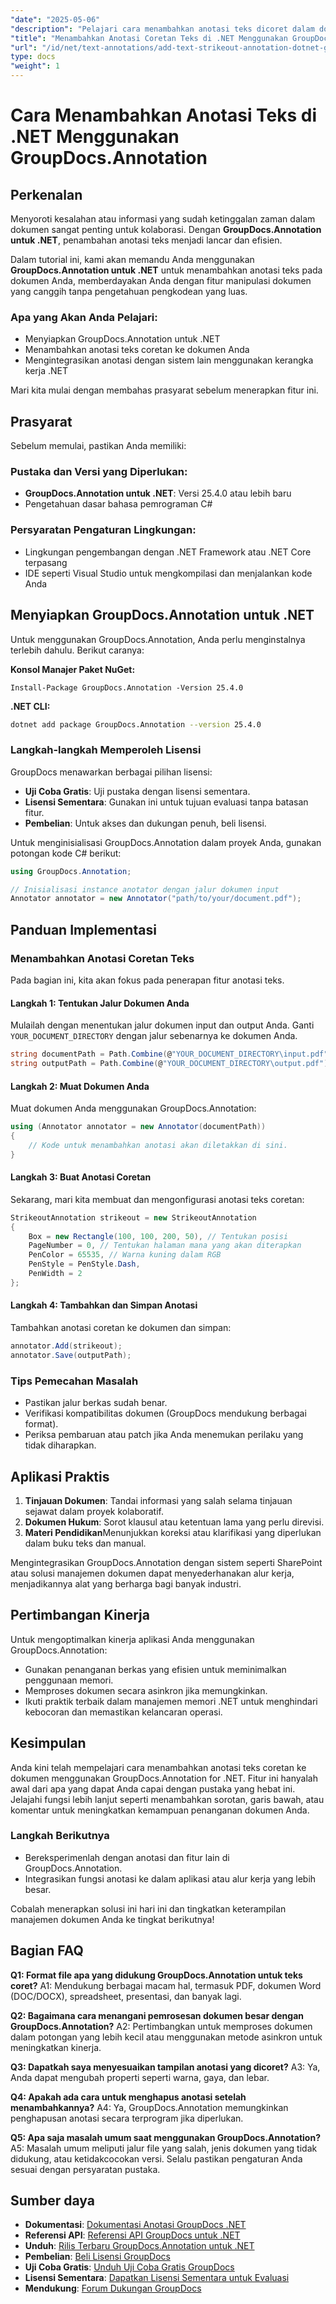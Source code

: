 ```yaml
---
"date": "2025-05-06"
"description": "Pelajari cara menambahkan anotasi teks dicoret dalam dokumen Anda menggunakan pustaka GroupDocs.Annotation untuk .NET, yang akan meningkatkan peninjauan dan kolaborasi dokumen."
"title": "Menambahkan Anotasi Coretan Teks di .NET Menggunakan GroupDocs.Annotation"
"url": "/id/net/text-annotations/add-text-strikeout-annotation-dotnet-groupdocs/"
type: docs
"weight": 1
---
```


# Cara Menambahkan Anotasi Teks di .NET Menggunakan GroupDocs.Annotation

## Perkenalan

Menyoroti kesalahan atau informasi yang sudah ketinggalan zaman dalam dokumen sangat penting untuk kolaborasi. Dengan **GroupDocs.Annotation untuk .NET**, penambahan anotasi teks menjadi lancar dan efisien.

Dalam tutorial ini, kami akan memandu Anda menggunakan **GroupDocs.Annotation untuk .NET** untuk menambahkan anotasi teks pada dokumen Anda, memberdayakan Anda dengan fitur manipulasi dokumen yang canggih tanpa pengetahuan pengkodean yang luas.

### Apa yang Akan Anda Pelajari:
- Menyiapkan GroupDocs.Annotation untuk .NET
- Menambahkan anotasi teks coretan ke dokumen Anda
- Mengintegrasikan anotasi dengan sistem lain menggunakan kerangka kerja .NET

Mari kita mulai dengan membahas prasyarat sebelum menerapkan fitur ini.

## Prasyarat

Sebelum memulai, pastikan Anda memiliki:

### Pustaka dan Versi yang Diperlukan:
- **GroupDocs.Annotation untuk .NET**: Versi 25.4.0 atau lebih baru
- Pengetahuan dasar bahasa pemrograman C#

### Persyaratan Pengaturan Lingkungan:
- Lingkungan pengembangan dengan .NET Framework atau .NET Core terpasang
- IDE seperti Visual Studio untuk mengkompilasi dan menjalankan kode Anda

## Menyiapkan GroupDocs.Annotation untuk .NET

Untuk menggunakan GroupDocs.Annotation, Anda perlu menginstalnya terlebih dahulu. Berikut caranya:

**Konsol Manajer Paket NuGet:**
```plaintext
Install-Package GroupDocs.Annotation -Version 25.4.0
```

**.NET CLI:**
```bash
dotnet add package GroupDocs.Annotation --version 25.4.0
```

### Langkah-langkah Memperoleh Lisensi

GroupDocs menawarkan berbagai pilihan lisensi:
- **Uji Coba Gratis**: Uji pustaka dengan lisensi sementara.
- **Lisensi Sementara**: Gunakan ini untuk tujuan evaluasi tanpa batasan fitur.
- **Pembelian**: Untuk akses dan dukungan penuh, beli lisensi.

Untuk menginisialisasi GroupDocs.Annotation dalam proyek Anda, gunakan potongan kode C# berikut:

```csharp
using GroupDocs.Annotation;

// Inisialisasi instance anotator dengan jalur dokumen input
Annotator annotator = new Annotator("path/to/your/document.pdf");
```

## Panduan Implementasi

### Menambahkan Anotasi Coretan Teks

Pada bagian ini, kita akan fokus pada penerapan fitur anotasi teks.

#### Langkah 1: Tentukan Jalur Dokumen Anda

Mulailah dengan menentukan jalur dokumen input dan output Anda. Ganti `YOUR_DOCUMENT_DIRECTORY` dengan jalur sebenarnya ke dokumen Anda.

```csharp
string documentPath = Path.Combine(@"YOUR_DOCUMENT_DIRECTORY\input.pdf");
string outputPath = Path.Combine(@"YOUR_DOCUMENT_DIRECTORY\output.pdf");
```

#### Langkah 2: Muat Dokumen Anda

Muat dokumen Anda menggunakan GroupDocs.Annotation:

```csharp
using (Annotator annotator = new Annotator(documentPath))
{
    // Kode untuk menambahkan anotasi akan diletakkan di sini.
}
```

#### Langkah 3: Buat Anotasi Coretan

Sekarang, mari kita membuat dan mengonfigurasi anotasi teks coretan:

```csharp
StrikeoutAnnotation strikeout = new StrikeoutAnnotation
{
    Box = new Rectangle(100, 100, 200, 50), // Tentukan posisi
    PageNumber = 0, // Tentukan halaman mana yang akan diterapkan
    PenColor = 65535, // Warna kuning dalam RGB
    PenStyle = PenStyle.Dash,
    PenWidth = 2
};
```

#### Langkah 4: Tambahkan dan Simpan Anotasi

Tambahkan anotasi coretan ke dokumen dan simpan:

```csharp
annotator.Add(strikeout);
annotator.Save(outputPath);
```

### Tips Pemecahan Masalah

- Pastikan jalur berkas sudah benar.
- Verifikasi kompatibilitas dokumen (GroupDocs mendukung berbagai format).
- Periksa pembaruan atau patch jika Anda menemukan perilaku yang tidak diharapkan.

## Aplikasi Praktis

1. **Tinjauan Dokumen**: Tandai informasi yang salah selama tinjauan sejawat dalam proyek kolaboratif.
2. **Dokumen Hukum**: Sorot klausul atau ketentuan lama yang perlu direvisi.
3. **Materi Pendidikan**Menunjukkan koreksi atau klarifikasi yang diperlukan dalam buku teks dan manual.

Mengintegrasikan GroupDocs.Annotation dengan sistem seperti SharePoint atau solusi manajemen dokumen dapat menyederhanakan alur kerja, menjadikannya alat yang berharga bagi banyak industri.

## Pertimbangan Kinerja

Untuk mengoptimalkan kinerja aplikasi Anda menggunakan GroupDocs.Annotation:
- Gunakan penanganan berkas yang efisien untuk meminimalkan penggunaan memori.
- Memproses dokumen secara asinkron jika memungkinkan.
- Ikuti praktik terbaik dalam manajemen memori .NET untuk menghindari kebocoran dan memastikan kelancaran operasi.

## Kesimpulan

Anda kini telah mempelajari cara menambahkan anotasi teks coretan ke dokumen menggunakan GroupDocs.Annotation for .NET. Fitur ini hanyalah awal dari apa yang dapat Anda capai dengan pustaka yang hebat ini. Jelajahi fungsi lebih lanjut seperti menambahkan sorotan, garis bawah, atau komentar untuk meningkatkan kemampuan penanganan dokumen Anda.

### Langkah Berikutnya
- Bereksperimenlah dengan anotasi dan fitur lain di GroupDocs.Annotation.
- Integrasikan fungsi anotasi ke dalam aplikasi atau alur kerja yang lebih besar.

Cobalah menerapkan solusi ini hari ini dan tingkatkan keterampilan manajemen dokumen Anda ke tingkat berikutnya!

## Bagian FAQ

**Q1: Format file apa yang didukung GroupDocs.Annotation untuk teks coret?**
A1: Mendukung berbagai macam hal, termasuk PDF, dokumen Word (DOC/DOCX), spreadsheet, presentasi, dan banyak lagi.

**Q2: Bagaimana cara menangani pemrosesan dokumen besar dengan GroupDocs.Annotation?**
A2: Pertimbangkan untuk memproses dokumen dalam potongan yang lebih kecil atau menggunakan metode asinkron untuk meningkatkan kinerja.

**Q3: Dapatkah saya menyesuaikan tampilan anotasi yang dicoret?**
A3: Ya, Anda dapat mengubah properti seperti warna, gaya, dan lebar.

**Q4: Apakah ada cara untuk menghapus anotasi setelah menambahkannya?**
A4: Ya, GroupDocs.Annotation memungkinkan penghapusan anotasi secara terprogram jika diperlukan.

**Q5: Apa saja masalah umum saat menggunakan GroupDocs.Annotation?**
A5: Masalah umum meliputi jalur file yang salah, jenis dokumen yang tidak didukung, atau ketidakcocokan versi. Selalu pastikan pengaturan Anda sesuai dengan persyaratan pustaka.

## Sumber daya
- **Dokumentasi**: [Dokumentasi Anotasi GroupDocs .NET](https://docs.groupdocs.com/annotation/net/)
- **Referensi API**: [Referensi API GroupDocs untuk .NET](https://reference.groupdocs.com/annotation/net/)
- **Unduh**: [Rilis Terbaru GroupDocs.Annotation untuk .NET](https://releases.groupdocs.com/annotation/net/)
- **Pembelian**: [Beli Lisensi GroupDocs](https://purchase.groupdocs.com/buy)
- **Uji Coba Gratis**: [Unduh Uji Coba Gratis GroupDocs](https://releases.groupdocs.com/annotation/net/)
- **Lisensi Sementara**: [Dapatkan Lisensi Sementara untuk Evaluasi](https://purchase.groupdocs.com/temporary-license/)
- **Mendukung**: [Forum Dukungan GroupDocs](https://forum.groupdocs.com/c/annotation/)